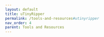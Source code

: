 ```yaml
---
layout: default
title: uTinyRipper
permalink: /tools-and-resources#utinyripper
nav_order: 4
parent: Tools and Resources
---
```

